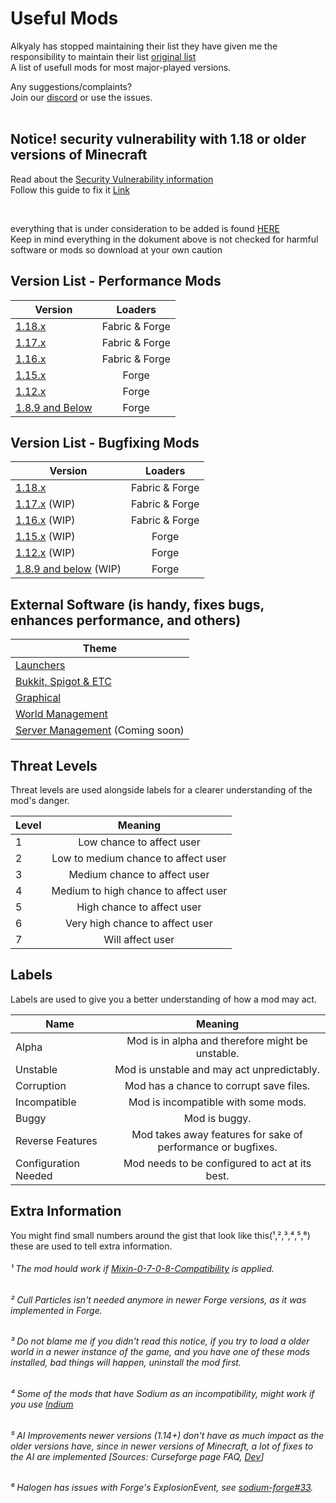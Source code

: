 # Useful Mods
Alkyaly has stopped maintaining their list they have given me the responsibility to maintain their list [original list](https://gist.github.com/alkyaly/02830c560d15256855bc529e1e232e88)<br>
A list of usefull mods for most major-played versions.<br>

Any suggestions/complaints?<br>
Join our [discord](https://discord.gg/8nzHYhVUQS) or use the issues.<br><br>

## Notice! security vulnerability with 1.18 or older versions of Minecraft
 Read about the [Security Vulnerability information](https://www.minecraft.net/en-us/article/important-message--security-vulnerability-java-edition) <br>
Follow this guide to fix it [Link](https://www.creeperhost.net/wiki/books/minecraft-java-edition/page/mitigating-cve-2021-44228-in-minecraft)

 &nbsp;

everything that is under consideration to be added is found [HERE](https://docs.google.com/document/d/127YtDboB7mQIH3SK8jd4d3_I7ur0LPHT46l9I1zRrwA/edit?usp=sharing)<br>
Keep in mind everything in the dokument above is not checked for harmful software or mods so download at your own caution

## Version List - Performance Mods
| Version | Loaders |
| --- | :---: |
| [1.18.x](Performance/Performance118.md) | Fabric & Forge |
| [1.17.x](Performance/Performance117.md) | Fabric & Forge |
| [1.16.x](Performance/Performance116.md) | Fabric & Forge |
| [1.15.x](Performance/Performance115.md) | Forge |
| [1.12.x](Performance/Performance112.md) | Forge |
| [1.8.9 and Below](Performance/PerformanceOld.md) | Forge |

## Version List - Bugfixing Mods

| Version | Loaders |
| --- | :---: |
| [1.18.x](BugFixes/BugFixes118.md) | Fabric & Forge |
| [1.17.x](BugFixes/BugFixes117.md) (WIP) | Fabric & Forge |
| [1.16.x](BugFixes/BugFixes116.md) (WIP) | Fabric & Forge |
| [1.15.x](BugFixes/BugFixes115.md) (WIP) | Forge |
| [1.12.x](BugFixes/BugFixes112.md) (WIP) | Forge |
| [1.8.9 and below](BugFixes/BugFixesOld.md) (WIP) | Forge |

## External Software (is handy, fixes bugs, enhances performance, and others)

| Theme |
| --- |
| [Launchers](Software/SoftwareLaunchers.md) |
| [Bukkit, Spigot & ETC](Software/SoftwareBukkitSpigotETC.md) |
| [Graphical](Software/SoftwareGraphical.md) |
| [World Management](Software/SoftwareWorldManagement.md) |
| [Server Management](Software/SoftwareServerManagement.md) (Coming soon) |

## Threat Levels

Threat levels are used alongside labels for a clearer understanding of the mod's danger.

| Level | Meaning |
| --- | :---: |
| 1 | Low chance to affect user |
| 2 | Low to medium chance to affect user |
| 3 | Medium chance to affect user |
| 4 | Medium to high chance to affect user |
| 5 | High chance to affect user |
| 6 | Very high chance to affect user |
| 7 | Will affect user |

## Labels

Labels are used to give you a better understanding of how a mod may act.

| Name | Meaning |
| --- | :---: |
| Alpha | Mod is in alpha and therefore might be unstable. |
| Unstable | Mod is unstable and may act unpredictably. |
| Corruption | Mod has a chance to corrupt save files. |
| Incompatible | Mod is incompatible with some mods. |
| Buggy | Mod is buggy. |
| Reverse Features | Mod takes away features for sake of performance or bugfixes. |
| Configuration Needed | Mod needs to be configured to act at its best. |

## Extra Information
You might find small numbers around the gist that look like this(¹,²,³,⁴,⁵,⁶) these are used to tell extra information.
&nbsp;

###### ¹ The mod hould work if [Mixin-0-7-0-8-Compatibility](https://www.curseforge.com/minecraft/mc-mods/mixin-0-7-0-8-compatibility) is applied. 
###### ² Cull Particles isn't needed anymore in newer Forge versions, as it was implemented in Forge.
###### ³ Do not blame me if you didn't read this notice, *if you try to load a older world in a newer instance of the game, and you have one of these mods installed, bad things will happen*, uninstall the mod first.
###### ⁴ Some of the mods that have Sodium as an incompatibility, might work if you use [Indium](https://modrinth.com/mod/indium)
###### ⁵ AI Improvements newer versions (1.14+) don't have as much impact as the older versions have, since in newer versions of Minecraft, a lot of fixes to the AI are implemented [Sources: Curseforge page FAQ, [Dev](https://media.discordapp.net/attachments/254806806516203520/831525756143534150/unknown.png)]
###### ⁶ Halogen has issues with Forge's ExplosionEvent, see [sodium-forge#33](https://github.com/spoorn/sodium-forge/issues/33).
